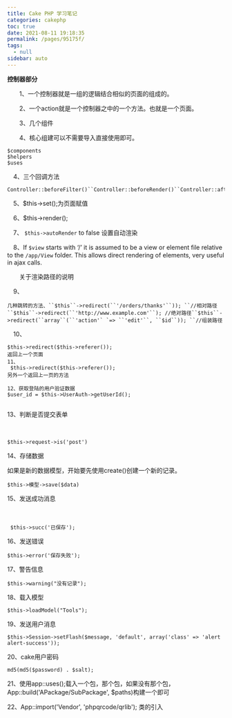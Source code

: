 ```yaml
---
title: Cake PHP 学习笔记
categories: cakephp
toc: true
date: 2021-08-11 19:18:35
permalink: /pages/95175f/
tags: 
  - null
sidebar: auto
---
```


**控制器部分**

　　1、一个控制器就是一组的逻辑结合相似的页面的组成的。

　　2、一个action就是一个控制器之中的一个方法。也就是一个页面。

　　3、几个组件

　　4、核心组建可以不需要导入直接使用即可。

```
$components
$helpers
$uses
```

　4、三个回调方法

```
Controller::beforeFilter()``Controller::beforeRender()``Controller::afterFilter()
```

　5、$this->set();为页面赋值

　6、$this->render();

　7、 `$this->autoRender` to false 设置自动渲染

　8、If `$view` starts with ‘/’ it is assumed to be a view or element file relative to the `/app/View` folder. This allows direct rendering of elements, very useful in ajax calls.

　　关于渲染路径的说明

　9、

```
几种跳转的方法、``$this``->redirect(``'/orders/thanks'``)); ``//相对路径``$this``->redirect(``'http://www.example.com'``); //绝对路径``$this``->redirect(``array``(``'action'` `=> ``'edit'``, ``$id``)); ``//组装路径
```

　10、

```
$this->redirect($this->referer());
返回上一个页面
11、
 $this->redirect($this->referer());
另外一个返回上一页的方法

12、获取登陆的用户验证数据
$user_id = $this->UserAuth->getUserId();
        
```

13、判断是否提交表单

　　

```
$this->request->is('post')
```

14、存储数据

如果是新的数据模型，开始要先使用create()创建一个新的记录。

```
$this->模型->save($data)
```

15、发送成功消息

　　

```
 $this->succ('已保存');
```

16、发送错误

```
$this->error('保存失败');
```

17、警告信息

```
$this->warning("没有记录");
```

18、载入模型

```
$this->loadModel("Tools");
```

19、发送用户消息

```
$this->Session->setFlash($message, 'default', array('class' => 'alert alert-success'));
```

 20、cake用户密码

```
md5(md5($password) . $salt);
```

 21、使用app::uses();载入一个包，那个包，如果没有那个包，App::build('APackage/SubPackage', $paths)构建一个即可

 22、App::import('Vendor', 'phpqrcode/qrlib'); 类的引入